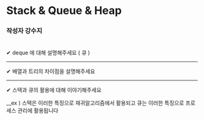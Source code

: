 # Stack & Queue & Heap

### **작성자 강수지** <br><br>

✔ deque 에 대해 설명해주세요 ( 큐 )

---

✔ 배열과 트리의 차이점을 설명해주세요

---

✔ 스택과 큐의 활용에 대해 이야기해주세요

__ex ) 스택은 이러한 특징으로 재귀알고리즘에서 활용되고
큐는 이러한 특징으로 프로세스 관리에 활용됩니다

